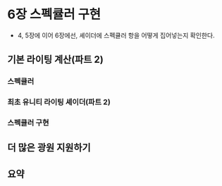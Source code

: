 # 6장 스펙큘러 구현



- 4, 5장에 이어 6장에선, 셰이더에 스펙큘러 항을 어떻게 집어넣는지 확인한다.







## 기본 라이팅 계산(파트 2)



### 스펙큘러





### 최초 유니티 라이팅 셰이더(파트 2)





### 스펙큘러 구현





## 더 많은 광원 지원하기







## 요약